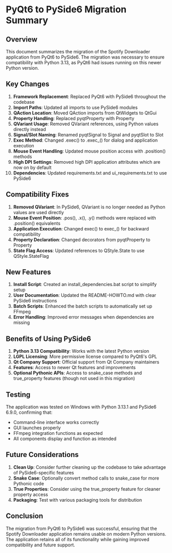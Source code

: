 # PyQt6 to PySide6 Migration Summary

## Overview

This document summarizes the migration of the Spotify Downloader application from PyQt6 to PySide6. The migration was necessary to ensure compatibility with Python 3.13, as PyQt6 had issues running on this newer Python version.

## Key Changes

1. **Framework Replacement**: Replaced PyQt6 with PySide6 throughout the codebase
2. **Import Paths**: Updated all imports to use PySide6 modules
3. **QAction Location**: Moved QAction imports from QtWidgets to QtGui
4. **Property Handling**: Replaced pyqtProperty with Property
5. **QVariant Usage**: Removed QVariant references, using Python values directly instead
6. **Signal/Slot Naming**: Renamed pyqtSignal to Signal and pyqtSlot to Slot
7. **Exec Method**: Changed .exec() to .exec_() for dialog and application execution
8. **Mouse Event Handling**: Updated mouse position access with .position() methods
9. **High DPI Settings**: Removed high DPI application attributes which are now on by default
10. **Dependencies**: Updated requirements.txt and ui_requirements.txt to use PySide6

## Compatibility Fixes

1. **Removed QVariant**: In PySide6, QVariant is no longer needed as Python values are used directly
2. **Mouse Event Position**: .pos(), .x(), .y() methods were replaced with .position() equivalents
3. **Application Execution**: Changed exec() to exec_() for backward compatibility
4. **Property Declaration**: Changed decorators from pyqtProperty to Property
5. **State Flag Access**: Updated references to QStyle.State to use QStyle.StateFlag

## New Features

1. **Install Script**: Created an install_dependencies.bat script to simplify setup
2. **User Documentation**: Updated the README-HOWTO.md with clear PySide6 instructions
3. **Batch Scripts**: Enhanced the batch scripts to automatically set up FFmpeg
4. **Error Handling**: Improved error messages when dependencies are missing

## Benefits of Using PySide6

1. **Python 3.13 Compatibility**: Works with the latest Python version
2. **LGPL Licensing**: More permissive license compared to PyQt6's GPL
3. **Qt Company Support**: Official support from Qt Company maintainers
4. **Features**: Access to newer Qt features and improvements
5. **Optional Pythonic APIs**: Access to snake_case methods and true_property features (though not used in this migration)

## Testing

The application was tested on Windows with Python 3.13.1 and PySide6 6.9.0, confirming that:
- Command-line interface works correctly
- GUI launches properly
- FFmpeg integration functions as expected
- All components display and function as intended

## Future Considerations

1. **Clean Up**: Consider further cleaning up the codebase to take advantage of PySide6-specific features
2. **Snake Case**: Optionally convert method calls to snake_case for more Pythonic code
3. **True Properties**: Consider using the true_property feature for cleaner property access
4. **Packaging**: Test with various packaging tools for distribution

## Conclusion

The migration from PyQt6 to PySide6 was successful, ensuring that the Spotify Downloader application remains usable on modern Python versions. The application retains all of its functionality while gaining improved compatibility and future support. 